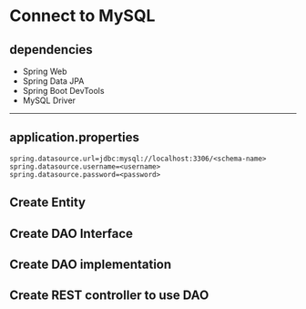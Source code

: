 # Connect to MySQL



## dependencies
- Spring Web
- Spring Data JPA
- Spring Boot DevTools
- MySQL Driver

---

## application.properties

```
spring.datasource.url=jdbc:mysql://localhost:3306/<schema-name>
spring.datasource.username=<username>
spring.datasource.password=<password>
```



## Create Entity

## Create DAO Interface

## Create DAO implementation

## Create REST controller to use DAO